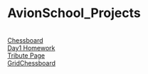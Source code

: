 # AvionSchool_Projects
\
[Chessboard](https://leonram1245.github.io/Chessboard/)
\
[Day1 Homework](https://leonram1245.github.io/Day%201/)
\
[Tribute Page](https://leonram1245.github.io/Tribute%20Page/)
\
[GridChessboard](https://leonram1245.github.io/Grid_Chessboard/)
